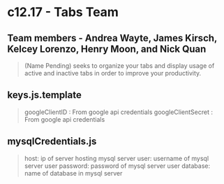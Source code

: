 # c12.17 - Tabs Team

## Team members - Andrea Wayte, James Kirsch, Kelcey Lorenzo, Henry Moon, and Nick Quan

> (Name Pending) seeks to organize your tabs and display usage of active and inactive tabs in order to improve your productivity.

## keys.js.template
> googleClientID : From google api credentials
> googleClientSecret : From google api credentials

## mysqlCredentials.js
>   host: ip of server hosting mysql server
>   user: username of mysql server user
>   password: password of mysql server user
>   database: name of database in mysql server